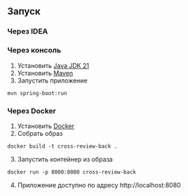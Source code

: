 ## Запуск

### Через IDEA

### Через консоль
1. Установить [Java JDK 21](https://www.oracle.com/cis/java/technologies/downloads/)
2. Установить [Maven](https://maven.apache.org/download.cgi)
3. Запустить приложение
```shell
mvn spring-boot:run
```

### Через Docker
1. Установить [Docker](https://docs.docker.com/get-docker/)
2. Собрать образ
```shell
docker build -t cross-review-back .
```
3. Запустить контейнер из образа
```shell
docker run -p 8080:8080 cross-review-back
```
4. Приложение доступно по адресу http://localhost:8080
